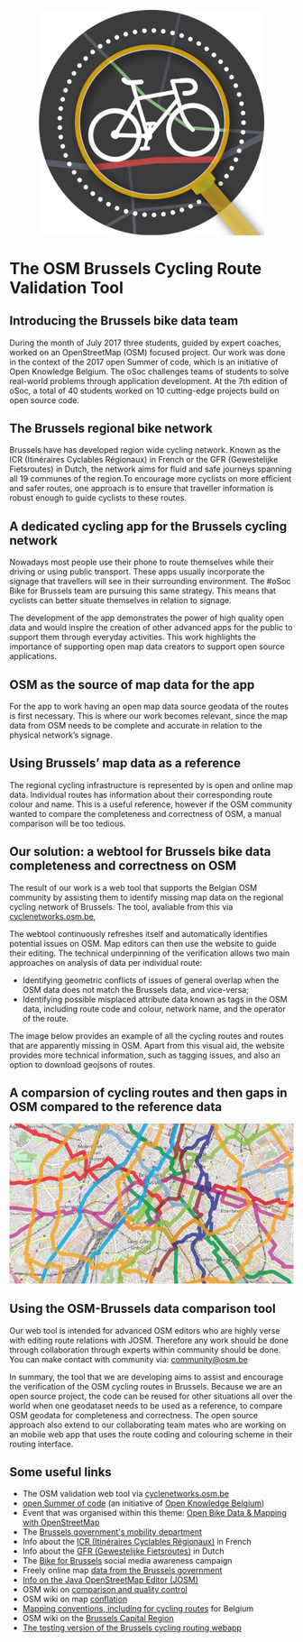 <p align="center">
<img src="./images/bikeaway%20data%20logo.png" width="400">
</p>

# The OSM Brussels Cycling Route Validation Tool

## Introducing the Brussels bike data team

During the month of July 2017 three students, guided by expert coaches, worked on an OpenStreetMap (OSM) focused project. Our work was done in the context of the 2017 open Summer of code, which is an initiative of Open Knowledge Belgium. The oSoc challenges teams of students to solve real-world problems through application development. At the 7th edition of oSoc, a total of 40 students worked on 10 cutting-edge projects build on open source code.

## The Brussels regional bike network

Brussels have has developed region wide cycling network. Known as the ICR (Itinéraires Cyclables Régionaux) in French or the GFR (Gewestelijke Fietsroutes) in Dutch, the network aims for fluid and safe journeys spanning all 19 communes of the region.To encourage more cyclists on more efficient and safer routes, one approach is to ensure that traveller information is robust enough to guide cyclists to these routes. 

## A dedicated cycling app for the Brussels cycling network

Nowadays most people use their phone to route themselves while their driving or using public transport. These apps usually incorporate the signage that travellers will see in their surrounding environment. The #oSoc Bike for Brussels team are pursuing this same strategy. This means that cyclists can better situate themselves in relation to signage.

The development of the app demonstrates the power of high quality open data and would inspire the creation of other advanced apps for the public to support them through everyday activities. This work highlights the importance of supporting open map data creators to support open source applications. 

## OSM as the source of map data for the app

For the app to work having an open map data source geodata of the routes is first necessary. This is where our work becomes relevant, since the map data from OSM needs to be complete and accurate in relation to the physical network’s signage.

## Using Brussels’ map data as a reference

The regional cycling infrastructure is represented by is open and online map data. Individual routes has information about their corresponding route colour and name. This is a useful reference, however if the OSM community wanted to compare the completeness and correctness of OSM, a manual comparison will be too tedious. 

## Our solution: a webtool for Brussels bike data completeness and correctness on OSM 

The result of our work is a web tool that supports the Belgian OSM community by assisting them to identify missing map data on the regional cycling network of Brussels. The tool, avaliable from this via [cyclenetworks.osm.be](http://cyclenetworks.osm.be/),

The webtool continuously refreshes itself and automatically identifies potential issues on OSM. Map editors can then use the website to guide their editing. The technical underpinning of the verification allows two main approaches on analysis of data per individual route:

- Identifying geometric conflicts of issues of general overlap when the OSM data does not match the Brussels data, and vice-versa;
- Identifying possible misplaced attribute data known as tags in the OSM data, including route code and colour, network name, and the operator of the route.

The image below provides an example of all the cycling routes and routes that are apparently missing in OSM. Apart from this visual aid, the website provides more technical information, such as tagging issues, and also an option to download geojsons of routes.  

## A comparsion of cycling routes and then gaps in OSM compared to the reference data

<img src="./images/osmbrusselsdatacomparsion.gif">

## Using the OSM-Brussels data comparison tool

Our web tool is intended for advanced OSM editors who are highly verse with editing route relations with JOSM. Therefore any work should be done through collaboration through experts within community should be done. You can make contact with community via: community@osm.be

In summary, the tool that we are developing aims to assist and encourage the verification of the OSM cycling routes in Brussels. Because we are an open source project, the code can be reused for other situations all over the world when one geodataset needs to be used as a reference, to compare OSM geodata for completeness and correctness. The open source approach also extend to our collaborating team mates who are working on an mobile web app that uses the route coding and colouring scheme in their routing interface. 

## Some useful links

* The OSM validation web tool via [cyclenetworks.osm.be](http://cyclenetworks.osm.be/)
* [open Summer of code](http://2017.summerofcode.be/) (an initiative of [Open Knowledge Belgium](https://www.openknowledge.be/))
* Event that was organised within this theme: [Open Bike Data & Mapping with OpenStreetMap](https://www.eventbrite.com/e/open-bike-data-mapping-with-openstreetmap-registration-34806438996)
* The [Brussels government's mobility department](http://mobility.brussels/)
* Info about the [ICR (Itinéraires Cyclables Régionaux)](http://www.bruxellesmobilite.irisnet.be/articles/velo/itineraires-cyclables) in French
* Info about the [GFR (Gewestelijke Fietsroutes)](http://www.mobielbrussel.irisnet.be/articles/fiets/fietsroutes) in Dutch
* The [Bike for Brussels](http://bike.brussels/) social media awareness campaign
* Freely online map [data from the Brussels government](http://data-mobility.brussels/mobigis/nl/)
* [Info on the Java OpenStreetMap Editor (JOSM)](https://josm.openstreetmap.de/)
* OSM wiki on [comparison and quality control](http://wiki.openstreetmap.org/wiki/Comparing_OSM_with_other_datasets)
* OSM wiki on map [conflation](http://wiki.openstreetmap.org/wiki/Conflation)
* [Mapping conventions, including for cycling routes](http://wiki.openstreetmap.org/wiki/WikiProject_Belgium/Conventions/Cycle_Routes) for Belgium
* OSM wiki on the [Brussels Capital Region](http://wiki.openstreetmap.org/wiki/WikiProject_Belgium/Cycle_Routes%23Itin.C3.A9raires_Cyclables_R.C3.A9gionaux_-_Gewestelijke_Fietsroute)
* [The testing version of the Brussels cycling routing webapp](https://osoc17.github.io/rideaway-frontend/)
